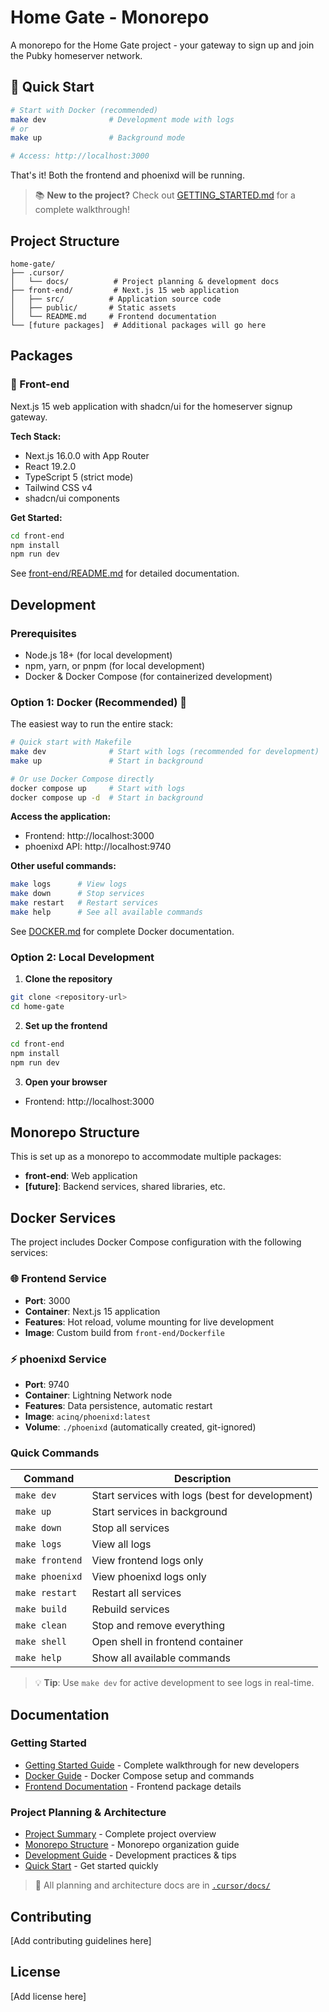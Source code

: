 # Home Gate - Monorepo

A monorepo for the Home Gate project - your gateway to sign up and join the Pubky homeserver network.

## 🚀 Quick Start

```bash
# Start with Docker (recommended)
make dev              # Development mode with logs
# or
make up               # Background mode

# Access: http://localhost:3000
```

That's it! Both the frontend and phoenixd will be running.

> 📚 **New to the project?** Check out [GETTING_STARTED.md](./GETTING_STARTED.md) for a complete walkthrough!

## Project Structure

```
home-gate/
├── .cursor/
│   └── docs/          # Project planning & development docs
├── front-end/         # Next.js 15 web application
│   ├── src/          # Application source code
│   ├── public/       # Static assets
│   └── README.md     # Frontend documentation
└── [future packages]  # Additional packages will go here
```

## Packages

### 🎨 Front-end
Next.js 15 web application with shadcn/ui for the homeserver signup gateway.

**Tech Stack:**
- Next.js 16.0.0 with App Router
- React 19.2.0
- TypeScript 5 (strict mode)
- Tailwind CSS v4
- shadcn/ui components

**Get Started:**
```bash
cd front-end
npm install
npm run dev
```

See [front-end/README.md](./front-end/README.md) for detailed documentation.

## Development

### Prerequisites
- Node.js 18+ (for local development)
- npm, yarn, or pnpm (for local development)
- Docker & Docker Compose (for containerized development)

### Option 1: Docker (Recommended) 🐳

The easiest way to run the entire stack:

```bash
# Quick start with Makefile
make dev              # Start with logs (recommended for development)
make up               # Start in background

# Or use Docker Compose directly
docker compose up     # Start with logs
docker compose up -d  # Start in background
```

**Access the application:**
- Frontend: http://localhost:3000
- phoenixd API: http://localhost:9740

**Other useful commands:**
```bash
make logs      # View logs
make down      # Stop services
make restart   # Restart services
make help      # See all available commands
```

See [DOCKER.md](./DOCKER.md) for complete Docker documentation.

### Option 2: Local Development

1. **Clone the repository**
```bash
git clone <repository-url>
cd home-gate
```

2. **Set up the frontend**
```bash
cd front-end
npm install
npm run dev
```

3. **Open your browser**
- Frontend: http://localhost:3000

## Monorepo Structure

This is set up as a monorepo to accommodate multiple packages:
- **front-end**: Web application
- **[future]**: Backend services, shared libraries, etc.

## Docker Services

The project includes Docker Compose configuration with the following services:

### 🌐 Frontend Service
- **Port**: 3000
- **Container**: Next.js 15 application
- **Features**: Hot reload, volume mounting for live development
- **Image**: Custom build from `front-end/Dockerfile`

### ⚡ phoenixd Service
- **Port**: 9740
- **Container**: Lightning Network node
- **Features**: Data persistence, automatic restart
- **Image**: `acinq/phoenixd:latest`
- **Volume**: `./phoenixd` (automatically created, git-ignored)

### Quick Commands

| Command | Description |
|---------|-------------|
| `make dev` | Start services with logs (best for development) |
| `make up` | Start services in background |
| `make down` | Stop all services |
| `make logs` | View all logs |
| `make frontend` | View frontend logs only |
| `make phoenixd` | View phoenixd logs only |
| `make restart` | Restart all services |
| `make build` | Rebuild services |
| `make clean` | Stop and remove everything |
| `make shell` | Open shell in frontend container |
| `make help` | Show all available commands |

> 💡 **Tip**: Use `make dev` for active development to see logs in real-time.

## Documentation

### Getting Started
- [Getting Started Guide](./GETTING_STARTED.md) - Complete walkthrough for new developers
- [Docker Guide](./DOCKER.md) - Docker Compose setup and commands
- [Frontend Documentation](./front-end/README.md) - Frontend package details

### Project Planning & Architecture
- [Project Summary](./.cursor/docs/PROJECT_SUMMARY.md) - Complete project overview
- [Monorepo Structure](./.cursor/docs/MONOREPO_STRUCTURE.md) - Monorepo organization guide
- [Development Guide](./.cursor/docs/DEVELOPMENT.md) - Development practices & tips
- [Quick Start](./.cursor/docs/QUICKSTART.md) - Get started quickly

> 📁 All planning and architecture docs are in [`.cursor/docs/`](./.cursor/docs/)

## Contributing

[Add contributing guidelines here]

## License

[Add license here]


